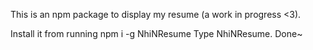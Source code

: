 This is an npm package to display my resume (a work in progress <3).

Install it from running npm i -g NhiNResume
Type NhiNResume.
Done~

